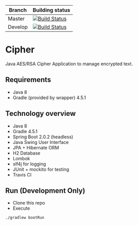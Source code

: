 
| Branch  | Building status  |
|---------|------------------|
| Master  | [![Build Status](https://travis-ci.com/lpenap/cipher.svg?branch=master)](https://travis-ci.com/lpenap/cipher)  |
| Develop | [![Build Status](https://travis-ci.com/lpenap/cipher.svg?branch=develop)](https://travis-ci.com/lpenap/cipher) |

# Cipher
Java AES/RSA Cipher Application to manage encrypted text.

## Requirements
* Java 8
* Gradle (provided by wrapper) 4.5.1

## Technology overview
* Java 8
* Gradle 4.5.1
* Spring Boot 2.0.2 (headless)
* Java Swing User Interface
* JPA + Hibernate ORM
* H2 Database
* Lombok
* slf4j for logging
* JUnit + mockito for testing
* Travis CI

## Run (Development Only)
* Clone this repo
* Execute
```bash
./gradlew bootRun
```
